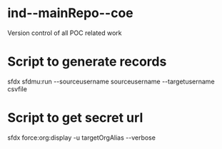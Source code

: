 # ind--mainRepo--coe
Version control of all POC related work

# Script to generate records
sfdx sfdmu:run --sourceusername sourceusername --targetusername csvfile

# Script to get secret url
sfdx force:org:display -u targetOrgAlias --verbose